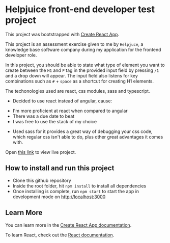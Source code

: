 # Helpjuice front-end developer test project

This project was bootstrapped with [Create React App](https://github.com/facebook/create-react-app).

This project is an assessment exercise given to me by `Helpjuce`, a knowledge base software company during my application for the frontend developer role.

In this project, you should be able to state what type of element you want to create between the `H1` and `P` tag in the provided input field by pressing `/1` and a drop down will appear. The input field also listens for key combinations such as `#` + `space` as a shortcut for creating H1 elements.

The techonologies used are react, css modules, sass and typescript.

-   Decided to use react instead of angular, cause:

*   I'm more proficient at react when compared to angular
*   There was a due date to beat
*   I was free to use the stack of my choice

-   Used sass for it provides a great way of debugging your css code, which regular css isn't able to do, plus other great advantages it comes with.

Open [this link](https://helpjuice-frontendtest.netlify.app/) to view live project.

## How to install and run this project

-   Clone this github repository
-   Inside the root folder, hit `npm install` to install all dependencies
-   Once installing is complete, run `npm start` to start the app in development mode on [http://localhost:3000](http://localhost:3000)

## Learn More

You can learn more in the [Create React App documentation](https://facebook.github.io/create-react-app/docs/getting-started).

To learn React, check out the [React documentation](https://reactjs.org/).
